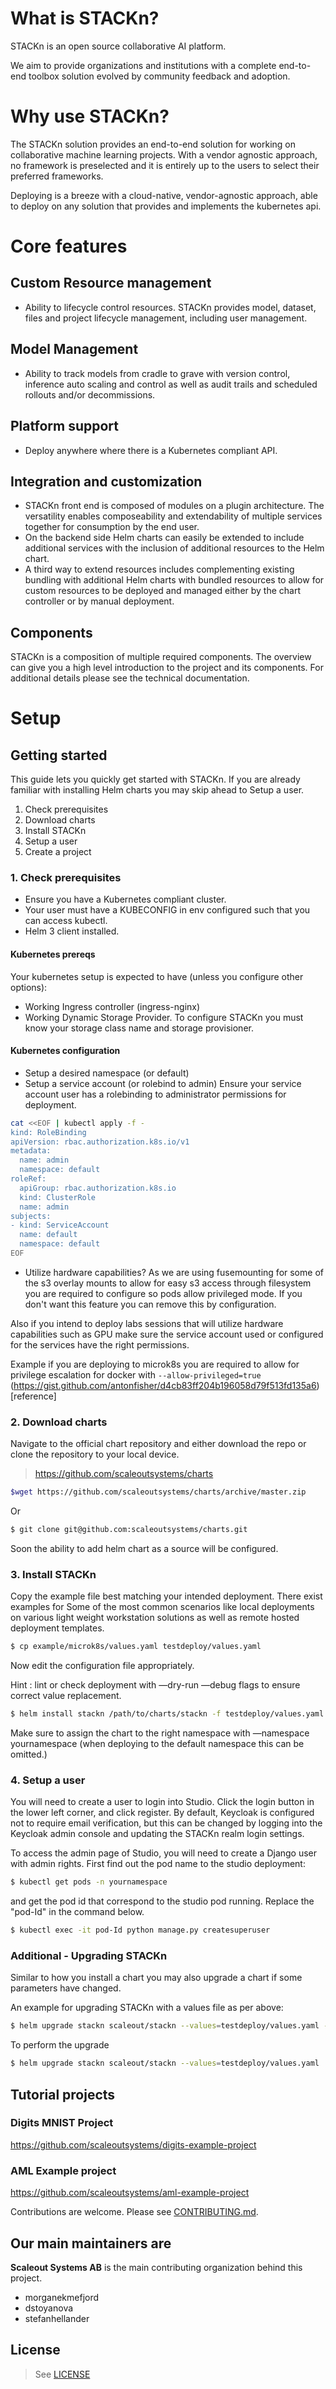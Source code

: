 

# What is STACKn?

STACKn is an open source collaborative AI platform. 

We aim to provide organizations and institutions with a complete end-to-end toolbox solution evolved by community feedback and adoption.

# Why use STACKn?
The STACKn solution provides an end-to-end solution for working on collaborative machine learning projects. With a vendor agnostic approach, no framework is preselected and it is entirely up to the users to select their preferred frameworks. 

Deploying is a breeze with a cloud-native, vendor-agnostic approach, able to deploy on any solution that provides and implements the kubernetes api. 

# Core features

## Custom Resource management
- Ability to lifecycle control resources. STACKn provides model, dataset, files and project lifecycle management, including user management.

## Model Management
- Ability to track models from cradle to grave with version control, inference auto scaling and control as well as audit trails and scheduled rollouts and/or decommissions. 

## Platform support
- Deploy anywhere where there is a Kubernetes compliant API.

## Integration and customization
- STACKn front end is composed of modules on a plugin architecture. The versatility enables composeability and  extendability of multiple services together for consumption by the end user. 
- On the backend side Helm charts can easily be extended to include additional services with the inclusion of additional resources to the Helm chart. 
 - A third way to extend resources includes complementing existing bundling with additional Helm charts with bundled resources to allow for custom resources to be deployed and managed either by the chart controller or by manual deployment. 

## Components
STACKn is a composition of multiple required components. The overview can give you a high level introduction to the project and its components.
For additional details please see the technical documentation.

# Setup
## Getting started
This guide lets you quickly get started with STACKn. If you are already familiar with installing Helm charts you may skip ahead to Setup a user.

1. Check prerequisites
2. Download charts
3. Install STACKn
4. Setup a user
5. Create a project

### 1. Check prerequisites

- Ensure you have a Kubernetes compliant cluster.
- Your user must have a KUBECONFIG in env configured such that you can access kubectl.
- Helm 3 client installed.

#### Kubernetes prereqs
Your kubernetes setup is expected to have (unless you configure other options):
- Working Ingress controller (ingress-nginx)
- Working Dynamic Storage Provider.
To configure STACKn you must know your storage class name and storage provisioner.

#### Kubernetes configuration
- Setup a desired namespace (or default)
- Setup a service account (or rolebind to admin)
Ensure your service account user has a rolebinding to administrator permissions for deployment.
```bash
cat <<EOF | kubectl apply -f - 
kind: RoleBinding
apiVersion: rbac.authorization.k8s.io/v1
metadata:
  name: admin
  namespace: default
roleRef:
  apiGroup: rbac.authorization.k8s.io
  kind: ClusterRole
  name: admin
subjects:
- kind: ServiceAccount
  name: default
  namespace: default
EOF
```
- Utilize hardware capabilities?
As we are using fusemounting for some of the s3 overlay mounts to allow for easy s3 access through filesystem you are required to configure so pods allow privileged mode.
If you don't want this feature you can remove this by configuration.

Also if you intend to deploy labs sessions that will utilize hardware capabilities such as GPU make sure the service account used or configured for the services have the right permissions. 

Example if you are deploying to microk8s you are required to allow for privilege escalation for docker with `--allow-privileged=true` (https://gist.github.com/antonfisher/d4cb83ff204b196058d79f513fd135a6)[reference]

### 2. Download charts
Navigate to the official chart repository and either download the repo or clone the repository to your local device. 

> https://github.com/scaleoutsystems/charts

```bash
$wget https://github.com/scaleoutsystems/charts/archive/master.zip
```
Or 

```bash
$ git clone git@github.com:scaleoutsystems/charts.git
```

Soon the ability to add helm chart as a source will be configured.

### 3. Install STACKn
Copy the example file best matching your intended deployment. There exist examples for Some of the most common scenarios like local deployments on various light weight workstation solutions as well as remote hosted deployment templates. 

```bash
$ cp example/microk8s/values.yaml testdeploy/values.yaml
```
Now edit the configuration file appropriately.

Hint : lint or check deployment with —dry-run —debug flags to ensure correct value replacement. 
```bash
$ helm install stackn /path/to/charts/stackn -f testdeploy/values.yaml
```
Make sure to assign the chart to the right namespace with —namespace yournamespace (when deploying to the default namespace this can be omitted.)

### 4. Setup a user

You will need to create a user to login into Studio. Click the login button in the lower left corner, and click register. By default, Keycloak is configured not to require email verification, but this can be changed by logging into the Keycloak admin console and updating the STACKn realm login settings.

To access the admin page of Studio, you will need to create a Django user with admin rights. First find out the pod name to the studio deployment:
```bash
$ kubectl get pods -n yournamespace
```
and get the pod id that correspond to the studio pod running. Replace the "pod-Id" in the command below.
```bash
$ kubectl exec -it pod-Id python manage.py createsuperuser
```

### Additional - Upgrading STACKn

Similar to how you install a chart you may also upgrade a chart if some parameters have changed.

An example for upgrading STACKn with a values file as per above:
```bash
$ helm upgrade stackn scaleout/stackn --values=testdeploy/values.yaml --debug --dry-run
```
To perform the upgrade
```bash
$ helm upgrade stackn scaleout/stackn --values=testdeploy/values.yaml
```

## Tutorial projects

### Digits MNIST Project
https://github.com/scaleoutsystems/digits-example-project

### AML Example project
https://github.com/scaleoutsystems/aml-example-project


Contributions are welcome. Please see [CONTRIBUTING.md](CONTRIBUTING.md).

## Our main maintainers are
**Scaleout Systems AB** is the main contributing organization behind this project.
- morganekmefjord
- dstoyanova
- stefanhellander


## License
> See [LICENSE](LICENCE.md)
